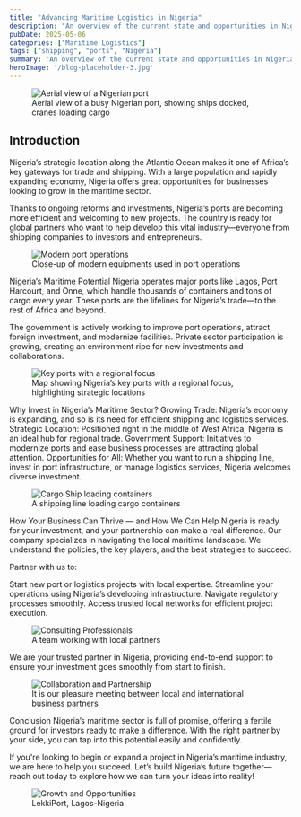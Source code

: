 ```yaml
---
title: "Advancing Maritime Logistics in Nigeria"
description: "An overview of the current state and opportunities in Nigeria's maritime logistics sector."
pubDate: 2025-05-06
categories: ["Maritime Logistics"]
tags: ["shipping", "ports", "Nigeria"]
summary: "An overview of the current state and opportunities in Nigeria's maritime logistics sector."
heroImage: '/blog-placeholder-3.jpg'
---
```




<figure>
  <img src="/images/AreaviewPort.jpg" alt="Aerial view of a Nigerian port" />
  <figcaption> Aerial view of a busy Nigerian port, showing ships docked, cranes loading cargo</figcaption>
</figure>

## Introduction
Nigeria’s strategic location along the Atlantic Ocean makes it one of Africa’s key gateways for trade and shipping. With a large population and rapidly expanding economy, Nigeria offers great opportunities for businesses looking to grow in the maritime sector.

Thanks to ongoing reforms and investments, Nigeria’s ports are becoming more efficient and welcoming to new projects. The country is ready for global partners who want to help develop this vital industry—everyone from shipping companies to investors and entrepreneurs.

<figure>
  <img src="/images/containers-image.jpg" alt="Modern port operations" />
  <figcaption> Close-up of modern equipments used in port operations</figcaption>
</figure>





Nigeria’s Maritime Potential
Nigeria operates major ports like Lagos, Port Harcourt, and Onne, which handle thousands of containers and tons of cargo every year. These ports are the lifelines for Nigeria’s trade—to the rest of Africa and beyond.

The government is actively working to improve port operations, attract foreign investment, and modernize facilities. Private sector participation is growing, creating an environment ripe for new investments and collaborations.


<figure>
  <img src="/images/ng-01.jpg" alt="Key ports with a regional focus" />
  <figcaption> Map showing Nigeria’s key ports with a regional focus, highlighting strategic locations</figcaption>
</figure>



Why Invest in Nigeria’s Maritime Sector?
Growing Trade: Nigeria’s economy is expanding, and so is its need for efficient shipping and logistics services.
Strategic Location: Positioned right in the middle of West Africa, Nigeria is an ideal hub for regional trade.
Government Support: Initiatives to modernize ports and ease business processes are attracting global attention.
Opportunities for All: Whether you want to run a shipping line, invest in port infrastructure, or manage logistics services, Nigeria welcomes diverse investment.

<figure>
  <img src="/images/Cargo_Ship.jpg" alt="Cargo Ship loading containers" />
  <figcaption> A shipping line loading cargo containers</figcaption>
</figure>



How Your Business Can Thrive — and How We Can Help
Nigeria is ready for your investment, and your partnership can make a real difference. Our company specializes in navigating the local maritime landscape. We understand the policies, the key players, and the best strategies to succeed.

Partner with us to:

Start new port or logistics projects with local expertise.
Streamline your operations using Nigeria’s developing infrastructure.
Navigate regulatory processes smoothly.
Access trusted local networks for efficient project execution.


<figure>
  <img src="/images/ILO-Pic-1.jpg" alt="Consulting Professionals" />
  <figcaption> A team working with local partners</figcaption>
</figure>


We are your trusted partner in Nigeria, providing end-to-end support to ensure your investment goes smoothly from start to finish.



<figure>
  <img src="/image/hand-shake.jpg" alt="Collaboration and Partnership" />
  <figcaption> It is our pleasure meeting between local and international business partners</figcaption>
</figure>



Conclusion
Nigeria’s maritime sector is full of promise, offering a fertile ground for investors ready to make a difference. With the right partner by your side, you can tap into this potential easily and confidently.

If you're looking to begin or expand a project in Nigeria’s maritime industry, we are here to help you succeed. Let’s build Nigeria’s future together—reach out today to explore how we can turn your ideas into reality!




<figure>
  <img src="/image/port.jpg" alt="Growth and Opportunities" />
  <figcaption> LekkiPort, Lagos-Nigeria</figcaption>
</figure>


